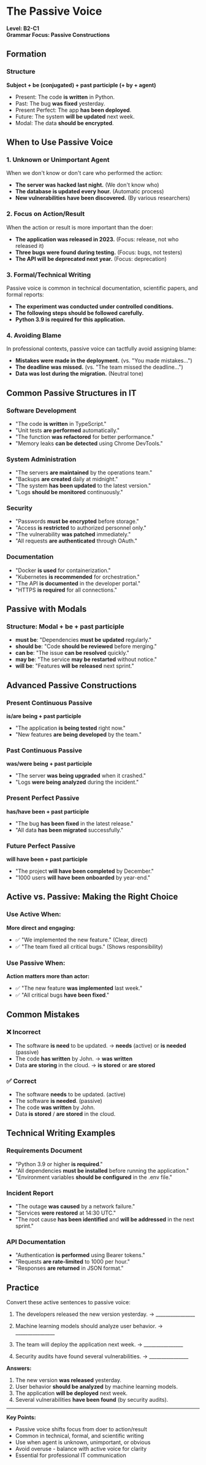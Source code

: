 # The Passive Voice

**Level: B2-C1**  
**Grammar Focus: Passive Constructions**

## Formation

### Structure

**Subject + be (conjugated) + past participle (+ by + agent)**

- Present: The code **is written** in Python.
- Past: The bug **was fixed** yesterday.
- Present Perfect: The app **has been deployed**.
- Future: The system **will be updated** next week.
- Modal: The data **should be encrypted**.

## When to Use Passive Voice

### 1. Unknown or Unimportant Agent

When we don't know or don't care who performed the action:

- **The server was hacked last night.** (We don't know who)
- **The database is updated every hour.** (Automatic process)
- **New vulnerabilities have been discovered.** (By various researchers)

### 2. Focus on Action/Result

When the action or result is more important than the doer:

- **The application was released in 2023.** (Focus: release, not who released it)
- **Three bugs were found during testing.** (Focus: bugs, not testers)
- **The API will be deprecated next year.** (Focus: deprecation)

### 3. Formal/Technical Writing

Passive voice is common in technical documentation, scientific papers, and formal reports:

- **The experiment was conducted under controlled conditions.**
- **The following steps should be followed carefully.**
- **Python 3.9 is required for this application.**

### 4. Avoiding Blame

In professional contexts, passive voice can tactfully avoid assigning blame:

- **Mistakes were made in the deployment.** (vs. "You made mistakes...")
- **The deadline was missed.** (vs. "The team missed the deadline...")
- **Data was lost during the migration.** (Neutral tone)

## Common Passive Structures in IT

### Software Development

- "The code **is written** in TypeScript."
- "Unit tests **are performed** automatically."
- "The function **was refactored** for better performance."
- "Memory leaks **can be detected** using Chrome DevTools."

### System Administration

- "The servers **are maintained** by the operations team."
- "Backups **are created** daily at midnight."
- "The system **has been updated** to the latest version."
- "Logs **should be monitored** continuously."

### Security

- "Passwords **must be encrypted** before storage."
- "Access **is restricted** to authorized personnel only."
- "The vulnerability **was patched** immediately."
- "All requests **are authenticated** through OAuth."

### Documentation

- "Docker **is used** for containerization."
- "Kubernetes **is recommended** for orchestration."
- "The API **is documented** in the developer portal."
- "HTTPS **is required** for all connections."

## Passive with Modals

### Structure: Modal + be + past participle

- **must be**: "Dependencies **must be updated** regularly."
- **should be**: "Code **should be reviewed** before merging."
- **can be**: "The issue **can be resolved** quickly."
- **may be**: "The service **may be restarted** without notice."
- **will be**: "Features **will be released** next sprint."

## Advanced Passive Constructions

### Present Continuous Passive

**is/are being + past participle**

- "The application **is being tested** right now."
- "New features **are being developed** by the team."

### Past Continuous Passive

**was/were being + past participle**

- "The server **was being upgraded** when it crashed."
- "Logs **were being analyzed** during the incident."

### Present Perfect Passive

**has/have been + past participle**

- "The bug **has been fixed** in the latest release."
- "All data **has been migrated** successfully."

### Future Perfect Passive

**will have been + past participle**

- "The project **will have been completed** by December."
- "1000 users **will have been onboarded** by year-end."

## Active vs. Passive: Making the Right Choice

### Use Active When:

**More direct and engaging:**
- ✅ "We implemented the new feature." (Clear, direct)
- ✅ "The team fixed all critical bugs." (Shows responsibility)

### Use Passive When:

**Action matters more than actor:**
- ✅ "The new feature **was implemented** last week."
- ✅ "All critical bugs **have been fixed**."

## Common Mistakes

### ❌ Incorrect

- The software **is need** to be updated. → **needs** (active) or **is needed** (passive)
- The code **has written** by John. → **was written**
- Data **are storing** in the cloud. → **is stored** or **are stored**

### ✅ Correct

- The software **needs** to be updated. (active)
- The software **is needed**. (passive)
- The code **was written** by John.
- Data **is stored** / **are stored** in the cloud.

## Technical Writing Examples

### Requirements Document

- "Python 3.9 or higher **is required**."
- "All dependencies **must be installed** before running the application."
- "Environment variables **should be configured** in the .env file."

### Incident Report

- "The outage **was caused** by a network failure."
- "Services **were restored** at 14:30 UTC."
- "The root cause **has been identified** and **will be addressed** in the next sprint."

### API Documentation

- "Authentication **is performed** using Bearer tokens."
- "Requests **are rate-limited** to 1000 per hour."
- "Responses **are returned** in JSON format."

## Practice

Convert these active sentences to passive voice:

1. The developers released the new version yesterday.
   → ________________

2. Machine learning models should analyze user behavior.
   → ________________

3. The team will deploy the application next week.
   → ________________

4. Security audits have found several vulnerabilities.
   → ________________

**Answers:**
1. The new version **was released** yesterday.
2. User behavior **should be analyzed** by machine learning models.
3. The application **will be deployed** next week.
4. Several vulnerabilities **have been found** (by security audits).

---

**Key Points:**
- Passive voice shifts focus from doer to action/result
- Common in technical, formal, and scientific writing
- Use when agent is unknown, unimportant, or obvious
- Avoid overuse - balance with active voice for clarity
- Essential for professional IT communication


